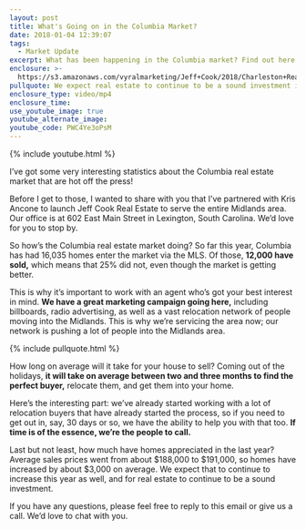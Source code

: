 ```yaml
---
layout: post
title: What's Going on in the Columbia Market?
date: 2018-01-04 12:39:07
tags:
  - Market Update
excerpt: What has been happening in the Columbia market? Find out here.
enclosure: >-
  https://s3.amazonaws.com/vyralmarketing/Jeff+Cook/2018/Charleston+Real+Estate+Agent-+Columbia+Market+Update.mp4
pullquote: We expect real estate to continue to be a sound investment in 2018.
enclosure_type: video/mp4
enclosure_time:
use_youtube_image: true
youtube_alternate_image:
youtube_code: PWC4Ye3oPsM
---
```



{% include youtube.html %}

I’ve got some very interesting statistics about the Columbia real estate market that are hot off the press!&nbsp;

Before I get to those, I wanted to share with you that I’ve partnered with Kris Ancone to launch Jeff Cook Real Estate to serve the entire Midlands area. Our office is at 602 East Main Street in Lexington, South Carolina. We’d love for you to stop by.

So how’s the Columbia real estate market doing? So far this year, Columbia has had 16,035 homes enter the market via the MLS. Of those, **12,000 have sold,** which means that 25% did not, even though the market is getting better.

This is why it’s important to work with an agent who’s got your best interest in mind. **We have a great marketing campaign going here,** including billboards, radio advertising, as well as a vast relocation network of people moving into the Midlands. This is why we’re servicing the area now; our network is pushing a lot of people into the Midlands area.

{% include pullquote.html %}

How long on average will it take for your house to sell? Coming out of the holidays, **it will take on average between two and three months to find the perfect buyer,** relocate them, and get them into your home.&nbsp;

Here’s the interesting part: we’ve already started working with a lot of relocation buyers that have already started the process, so if you need to get out in, say, 30 days or so, we have the ability to help you with that too. **If time is of the essence, we’re the people to call.**

Last but not least, how much have homes appreciated in the last year? Average sales prices went from about $188,000 to $191,000, so homes have increased by about $3,000 on average. We expect that to continue to increase this year as well, and for real estate to continue to be a sound investment.

If you have any questions, please feel free to reply to this email or give us a call. We’d love to chat with you.